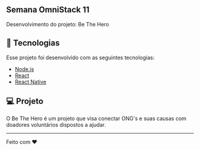 ## Semana OmniStack 11
Desenvolvimento do projeto: Be The Hero

## :rocket: Tecnologias

Esse projeto foi desenvolvido com as seguintes tecnologias:

- [Node.js](https://nodejs.org/en/)
- [React](https://reactjs.org)
- [React Native](https://facebook.github.io/react-native/)

## 💻 Projeto

O Be The Hero é um projeto que visa conectar ONG's e suas causas com doadores voluntários dispostos a ajudar.

---

Feito com ♥
